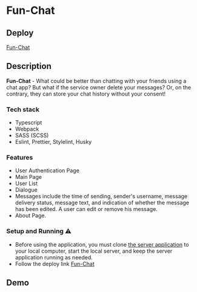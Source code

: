 # Fun-Chat
## Deploy
[Fun-Chat](https://rykovamariia-fun-chat.netlify.app/)

## Description
**Fun-Chat** - What could be better than chatting with your friends using a chat app? But what if the service owner delete your messages? Or, on the contrary, they can store your chat history without your consent!

### Tech stack
 - Typescript
 - Webpack
 - SASS (SCSS)
 - Eslint, Prettier, Stylelint, Husky
### Features
- User Authentication Page
- Main Page
- User List
- Dialogue
- Messages include the time of sending, sender's username, message delivery status, message text, and indication of whether the message has been edited. A user can edit or remove his message.
- About Page.
  
### Setup and Running ⚠️
- Before using the application, you must clone [the server application](https://github.com/RykovaMariia/fun-chat-server) to your local computer, start the local server, and keep the server application running as needed.
- Follow the deploy link [Fun-Chat](https://rykovamariia-fun-chat.netlify.app/)

## Demo
